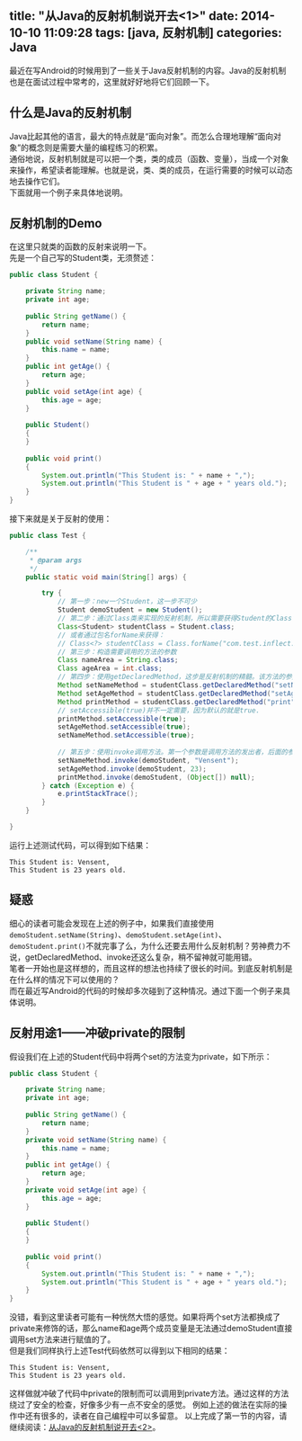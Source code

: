 title: "从Java的反射机制说开去<1>"
date: 2014-10-10 11:09:28
tags: [java, 反射机制]
categories: Java
---
最近在写Android的时候用到了一些关于Java反射机制的内容。Java的反射机制也是在面试过程中常考的，这里就好好地将它们回顾一下。

## 什么是Java的反射机制
Java比起其他的语言，最大的特点就是“面向对象”。而怎么合理地理解“面向对象”的概念则是需要大量的编程练习的积累。            
通俗地说，反射机制就是可以把一个类，类的成员（函数、变量），当成一个对象来操作，希望读者能理解。也就是说，类、类的成员，在运行需要的时候可以动态地去操作它们。         
下面就用一个例子来具体地说明。

## 反射机制的Demo
在这里只就类的函数的反射来说明一下。          
先是一个自己写的Student类，无须赘述：        
```java
public class Student {

	private String name;
	private int age;
	
	public String getName() {
		return name;
	}
	public void setName(String name) {
		this.name = name;
	}
	public int getAge() {
		return age;
	}
	public void setAge(int age) {
		this.age = age;
	}
	
	public Student()
	{
	}
	
	public void print()
	{
		System.out.println("This Student is: " + name + ",");
		System.out.println("This Student is " + age + " years old.");
	}
}
```
接下来就是关于反射的使用：             
```java
public class Test {

	/**
	 * @param args
	 */
	public static void main(String[] args) {

		try {
		    // 第一步：new一个Student，这一步不可少
			Student demoStudent = new Student();
			// 第二步：通过Class类来实现的反射机制，所以需要获得Student的Class
			Class<Student> studentClass = Student.class;
			// 或者通过包名forName来获得：
			// Class<?> studentClass = Class.forName("com.test.inflect.Student");
			// 第三步：构造需要调用的方法的参数
			Class nameArea = String.class;
			Class ageArea = int.class;
			// 第四步：使用getDeclaredMethod，这步是反射机制的精髓。该方法的参数分别是要获得的方法名，以及要获得的方法的参数类型，前者是String类型，后者是Class<?>类型
			Method setNameMethod = studentClass.getDeclaredMethod("setName", nameArea);
			Method setAgeMethod = studentClass.getDeclaredMethod("setAge", ageArea);
			Method printMethod = studentClass.getDeclaredMethod("print", (Class[]) null);
			// setAccessible(true)并不一定需要，因为默认的就是true.
			printMethod.setAccessible(true);
			setAgeMethod.setAccessible(true);
			setNameMethod.setAccessible(true);
			
			// 第五步：使用invoke调用方法。第一个参数是调用方法的发出者，后面的参数则依次是调用的方法的参数
			setNameMethod.invoke(demoStudent, "Vensent");
			setAgeMethod.invoke(demoStudent, 23);
			printMethod.invoke(demoStudent, (Object[]) null);
		} catch (Exception e) {
			e.printStackTrace();
		} 		
	}

}
```
运行上述测试代码，可以得到如下结果：
```
This Student is: Vensent,
This Student is 23 years old.
```

## 疑惑
细心的读者可能会发现在上述的例子中，如果我们直接使用`demoStudent.setName(String)`、`demoStudent.setAge(int)`、`demoStudent.print()`不就完事了么，为什么还要去用什么反射机制？劳神费力不说，getDeclaredMethod、invoke还这么复杂，稍不留神就可能用错。          
笔者一开始也是这样想的，而且这样的想法也持续了很长的时间。到底反射机制是在什么样的情况下可以使用的？               
而在最近写Android的代码的时候却多次碰到了这种情况。通过下面一个例子来具体说明。        

## 反射用途1——冲破private的限制
假设我们在上述的Student代码中将两个set的方法变为private，如下所示：
```java
public class Student {

	private String name;
	private int age;
	
	public String getName() {
		return name;
	}
	private void setName(String name) {
		this.name = name;
	}
	public int getAge() {
		return age;
	}
	private void setAge(int age) {
		this.age = age;
	}
	
	public Student()
	{
	}
	
	public void print()
	{
		System.out.println("This Student is: " + name + ",");
		System.out.println("This Student is " + age + " years old.");
	}
}
```
没错，看到这里读者可能有一种恍然大悟的感觉。如果将两个set方法都换成了private来修饰的话，那么name和age两个成员变量是无法通过demoStudent直接调用set方法来进行赋值的了。     
但是我们同样执行上述Test代码依然可以得到以下相同的结果：
```
This Student is: Vensent,
This Student is 23 years old.
```
这样做就冲破了代码中private的限制而可以调用到private方法。通过这样的方法绕过了安全的检查，好像多少有一点不安全的感觉。
例如上述的做法在实际的操作中还有很多的，读者在自己编程中可以多留意。
以上完成了第一节的内容，请继续阅读：[从Java的反射机制说开去<2>](http://vensent.github.io/2014/10/10/%E4%BB%8EJava%E7%9A%84%E5%8F%8D%E5%B0%84%E6%9C%BA%E5%88%B6%E8%AF%B4%E5%BC%80%E5%8E%BB-2/)。

